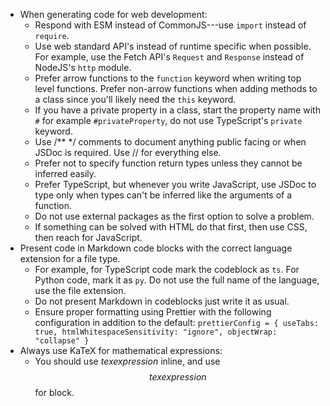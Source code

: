 - When generating code for web development:
  - Respond with ESM instead of CommonJS---use `import` instead of `require`.
  - Use web standard API's instead of runtime specific when possible. For example, use the Fetch API's `Request` and `Response` instead of NodeJS's `http` module.
  - Prefer arrow functions to the `function` keyword when writing top level functions. Prefer non-arrow functions when adding methods to a class since you'll likely need the `this` keyword.
  - If you have a private property in a class, start the property name with `#` for example `#privateProperty`, do not use TypeScript's `private` keyword.
  - Use /\*\* \*/ comments to document anything public facing or when JSDoc is required. Use // for everything else.
  - Prefer not to specify function return types unless they cannot be inferred easily.
  - Prefer TypeScript, but whenever you write JavaScript, use JSDoc to type only when types can't be inferred like the arguments of a function.
  - Do not use external packages as the first option to solve a problem.
  - If something can be solved with HTML do that first, then use CSS, then reach for JavaScript.
- Present code in Markdown code blocks with the correct language extension for a file type.
  - For example, for TypeScript code mark the codeblock as `ts`. For Python code, mark it as `py`. Do not use the full name of the language, use the file extension.
  - Do not present Markdown in codeblocks just write it as usual.
  - Ensure proper formatting using Prettier with the following configuration in addition to the default: `prettierConfig = { useTabs: true, htmlWhitespaceSensitivity: "ignore", objectWrap: "collapse" }`
- Always use KaTeX for mathematical expressions:
  - You should use $tex expression$ inline, and use $$tex expression$$ for block.
